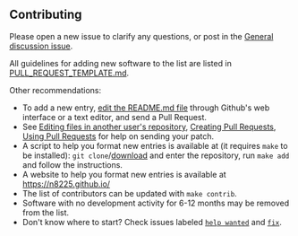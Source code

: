 ## Contributing

Please open a new issue to clarify any questions, or post in the [General discussion issue](https://github.com/awesome-selfhosted/awesome-selfhosted/issues/89).

All guidelines for adding new software to the list are listed in [PULL_REQUEST_TEMPLATE.md](PULL_REQUEST_TEMPLATE.md).

Other recommendations:

- To add a new entry, [edit the README.md file](https://github.com/awesome-selfhosted/awesome-selfhosted/edit/master/README.md) through Github's web interface or a text editor, and send a Pull Request.
- See [Editing files in another user's repository](https://help.github.com/articles/editing-files-in-another-user-s-repository/), [Creating Pull Requests](https://help.github.com/articles/creating-a-pull-request/), [Using Pull Requests](https://help.github.com/articles/using-pull-requests/) for help on sending your patch.
- A script to help you format new entries is available at (it requires `make` to be installed): `git clone`/[download](https://github.com/awesome-selfhosted/awesome-selfhosted/archive/master.zip) and enter the repository, run `make add` and follow the instructions.
- A website to help you format new entries is available at https://n8225.github.io/
- The list of contributors can be updated with `make contrib`. 
- Software with no development activity for 6-12 months may be removed from the list.
- Don't know where to start? Check issues labeled [`help wanted`](https://github.com/awesome-selfhosted/awesome-selfhosted/issues?q=is%3Aissue+is%3Aopen+label%3A%22help+wanted%22) and [`fix`](https://github.com/awesome-selfhosted/awesome-selfhosted/issues?q=is%3Aissue+is%3Aopen+label%3Afix).
